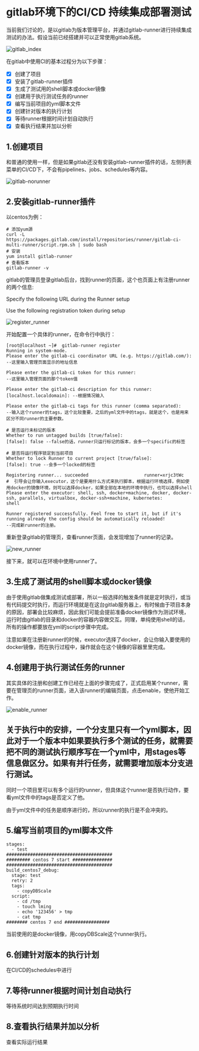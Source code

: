 # gitlab环境下的CI/CD 持续集成部署测试

当前我们讨论的，是以gitlab为版本管理平台，并通过gitlab-runner进行持续集成测试的办法。假设当前已经搭建并可以正常使用gitlab系统。

![gitlab_index](./picture/gitlab_index.png)

在gitlab中使用CI的基本过程分为以下步骤：

- [x] 创建了项目
- [x] 安装了gitlab-runner插件
- [x] 生成了测试用的shell脚本或docker镜像
- [x] 创建用于执行测试任务的runner
- [x] 编写当前项目的yml脚本文件
- [x] 创建针对版本的执行计划
- [x] 等待runner根据时间计划自动执行
- [x] 查看执行结果并加以分析

## 1.创建项目

和普通的使用一样，但是如果gitlab还没有安装gitlab-runner插件的话，左侧列表菜单的CI/CD下，不会有pipelines、jobs、schedules等内容。

![gitlab-norunner](./picture/gitlab_norunner.png)



## 2.安装gitlab-runner插件

以centos为例：

```
# 添加yum源
curl -L https://packages.gitlab.com/install/repositories/runner/gitlab-ci-multi-runner/script.rpm.sh | sudo bash
# 安装
yum install gitlab-runner
# 查看版本
gitlab-runner -v
```

gitlab的管理员登录gitlab后台，找到runner的页面，这个也页面上有注册runner的两个信息:

Specify the following URL during the Runner setup

Use the following registration token during setup

![register_runner](./picture/register_runner.png)

开始配置一个具体的runner，在命令行中执行：

```
[root@localhost ~]#  gitlab-runner register
Running in system-mode.  
Please enter the gitlab-ci coordinator URL (e.g. https://gitlab.com/):
--这里输入管理页面显示的地址信息

Please enter the gitlab-ci token for this runner:
--这里输入管理页面的那个token值

Please enter the gitlab-ci description for this runner:
[localhost.localdomain]: --根据情况输入

Please enter the gitlab-ci tags for this runner (comma separated):
--输入这个runner的tags，这个比较重要，之后的yml文件中的tags，就是这个，也是用来区分不同runner的主要参数。

# 是否运行未标记的版本
Whether to run untagged builds [true/false]:
[false]: false --false的话，runner只运行标记的版本，会多一个specific的标签

# 是否将运行程序锁定到当前项目
Whether to lock Runner to current project [true/false]:
[false]: true --会多一个locked的标签

Registering runner... succeeded                     runner=xrjc3tWc
#  引导会让你输入executor，这个是要用什么方式来执行脚本，根据运行环境选择，例如使用docker的镜像环境，则可以选择docker，如果全部在本地的环境中执行，也可以选择shell
Please enter the executor: shell, ssh, docker+machine, docker, docker-ssh, parallels, virtualbox, docker-ssh+machine, kubernetes:
shell

Runner registered successfully. Feel free to start it, but if it's running already the config should be automatically reloaded! 
--完成新runner的注册。
```

重新登录gitlab的管理页，查看runner页面，会发现增加了runner的记录。

![new_runner](./picture/new_runner.png)

接下来，就可以在环境中使用runner了。

## 3.生成了测试用的shell脚本或docker镜像

由于使用gitlab做集成测试或部署，所以一般选择的触发条件就是定时执行，或当有代码提交时执行，而运行环境就是在这台gitlab服务器上，有时候由于项目本身的原因，部署会比较麻烦，因此我们可能会提前准备docker镜像作为测试环境，运行时由gitlab的目录和docker的容器内容做交互。同理，单纯使用shell的话，所有的操作都要放在yml的script步骤中完成。

注意如果在注册新runner的时候，executor选择了docker，会让你输入要使用的docker镜像，而在执行过程中，操作就会在这个镜像的容器里里完成。

## 4.创建用于执行测试任务的runner

其实具体的注册和创建工作已经在上面的步骤完成了，正式启用某个runner，需要在管理页的runner页面，进入该runner的编辑页面，点击enable，使他开始工作。

![enable_runner](./picture/enable_runner.png)

## 关于执行中的安排，一个分支里只有一个yml脚本，因此对于一个版本中如果要执行多个测试的任务，就需要把不同的测试执行顺序写在一个yml中，用stages等信息做区分。如果有并行任务，就需要增加版本分支进行测试。

同时一个项目里可以有多个运行的runner，但具体这个runner是否执行动作，要看yml文件中的tags是否定义了他。

由于yml文件中的任务是顺序进行的，所以runner的执行是不会冲突的。

## 5.编写当前项目的yml脚本文件

```
stages:
  - test
########################################
######### centos 7 start ###############
########################################
build_centos7_debug:
  stage: test
  retry: 2
  tags:
    - copyDBScale
  script:
    - cd /tmp
    - touch lming
    - echo '123456' > tmp
    - cat tmp
######## centos 7 end #################
```

当前使用的是docker镜像，用copyDBScale这个runner执行。

## 6.创建针对版本的执行计划

在CI/CD的schedules中进行

## 7.等待runner根据时间计划自动执行

等待系统时间达到预期执行时间

## 8.查看执行结果并加以分析

查看实际运行结果